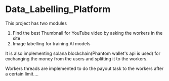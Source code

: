 # Data_Labelling_Platform
This project has two modules 
1. Find the best Thumbnail for YouTube video by asking the workers in the site
2. Image labelling for training AI models

It is also implementing solana blockchain(Phantom wallet's api is used) for exchanging the money from the users and splitting it to the workers.

Workers threads are implemented to do the payout task to the workers after a certain limit....


